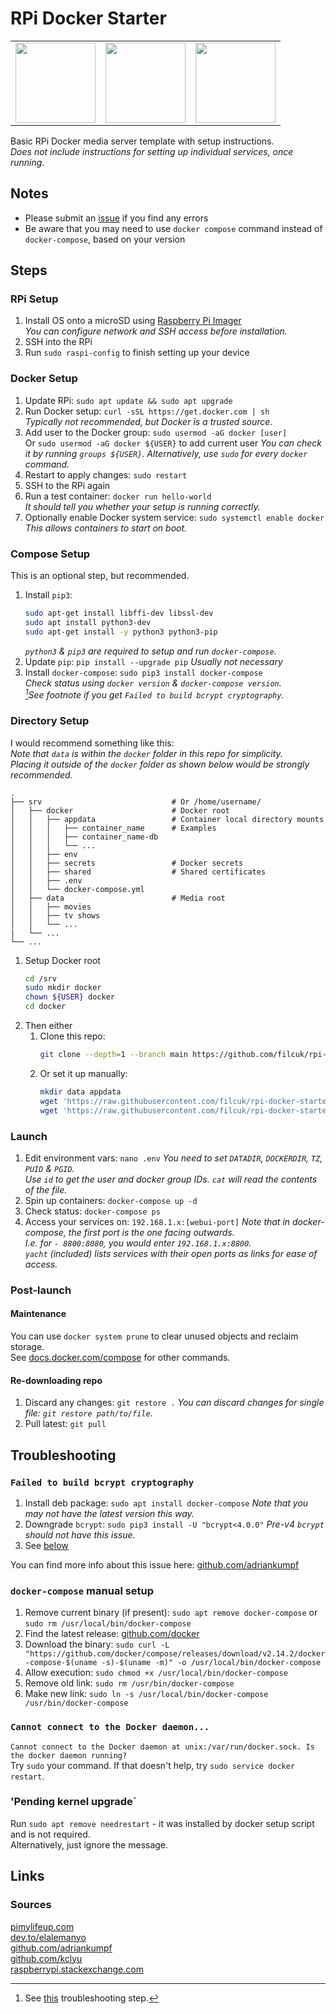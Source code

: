 # RPi Docker Starter

<table><tr>
<td><img src="https://user-images.githubusercontent.com/1339532/210766641-23f66884-038c-4e8d-afa7-c3274414d093.svg" width="128"></td>
<td><img src="https://user-images.githubusercontent.com/1339532/210766661-0dc7a907-a1e9-4b31-b41d-e1628a3062da.svg" width="128"></td>
<td><img src="https://user-images.githubusercontent.com/1339532/210766650-55b7c756-776f-4e93-a3c6-3f0d68958f4d.svg" width="128"></td>
</tr></table>

Basic RPi Docker media server template with setup instructions.  
*Does not include instructions for setting up individual services, once running.*  

## Notes
- Please submit an [issue](https://github.com/filcuk/rpi-docker-starter/issues/new) if you find any errors
- Be aware that you may need to use `docker compose` command instead of `docker-compose`, based on your version

## Steps
### RPi Setup
1. Install OS onto a microSD using [Raspberry Pi Imager](https://www.raspberrypi.com/software/)  
   *You can configure network and SSH access before installation.*
1. SSH into the RPi
1. Run `sudo raspi-config` to finish setting up your device

### Docker Setup
1. Update RPi: `sudo apt update && sudo apt upgrade`
1. Run Docker setup: `curl -sSL https://get.docker.com | sh`  
   *Typically not recommended, but Docker is a trusted source.*
1. Add user to the Docker group: `sudo usermod -aG docker [user]`  
   Or `sudo usermod -aG docker ${USER}` to add current user
   *You can check it by running `groups ${USER}`.*
   *Alternatively, use `sudo` for every `docker` command.*
1. Restart to apply changes: `sudo restart`
1. SSH to the RPi again
1. Run a test container: `docker run hello-world`  
   *It should tell you whether your setup is running correctly.*
1. Optionally enable Docker system service: `sudo systemctl enable docker`  
   *This allows containers to start on boot.*  

### Compose Setup
This is an optional step, but recommended.  
1. Install `pip3`:   
   ```bash
   sudo apt-get install libffi-dev libssl-dev
   sudo apt install python3-dev
   sudo apt-get install -y python3 python3-pip
   ```
   *`python3` & `pip3` are required to setup and run `docker-compose`.*  
1. Update `pip`: `pip install --upgrade pip`
   *Usually not necessary*
3. Install `docker-compose`: `sudo pip3 install docker-compose`  
   *Check status using `docker version` & `docker-compose version`.*  
   *[^1]See footnote if you get `Failed to build bcrypt cryptography`.*

[^1]: See [this](#docker-compose-manual-setup) troubleshooting step. 

### Directory Setup
I would recommend something like this:  
*Note that `data` is within the `docker` folder in this repo for simplicity.*  
*Placing it outside of the `docker` folder as shown below would be strongly recommended.*
```
.
├── srv                             # Or /home/username/
│   ├── docker                      # Docker root
│   │   ├── appdata                 # Container local directory mounts
│   │   │   ├── container_name      # Examples
│   │   │   ├── container_name-db
│   │   │   └── ...
│   │   ├── env
│   │   ├── secrets                 # Docker secrets
│   │   ├── shared                  # Shared certificates
│   │   ├── .env
│   │   └── docker-compose.yml
│   ├── data                        # Media root
│   │   ├── movies
│   │   ├── tv shows
│   │   └── ...
|   └── ...
└── ...
```

1. Setup Docker root
   ```bash
   cd /srv
   sudo mkdir docker
   chown ${USER} docker  
   cd docker
   ```
2. Then either
   1. Clone this repo:  
      ```bash
      git clone --depth=1 --branch main https://github.com/filcuk/rpi-docker-starter.git .
      ```
   2. Or set it up manually:  
      ```bash
      mkdir data appdata
      wget 'https://raw.githubusercontent.com/filcuk/rpi-docker-starter/main/.env' -O .env
      wget 'https://raw.githubusercontent.com/filcuk/rpi-docker-starter/main/docker-compose.yml' -O docker-compose.yml
      ```

### Launch
1. Edit environment vars: `nano .env`
   *You need to set `DATADIR`, `DOCKERDIR`, `TZ`, `PUID` & `PGID`.*  
   *Use `id` to get the user and docker group IDs.*
   *`cat` will read the contents of the file.*
1. Spin up containers: `docker-compose up -d`
1. Check status: `docker-compose ps`
1. Access your services on: `192.168.1.x:[webui-port]`
   *Note that in docker-compose, the first port is the one facing outwards.*  
   *I.e. for `- 8800:8080`, you would enter `192.168.1.x:8800`.*  
   *`yacht` (included) lists services with their open ports as links for ease of access.*

### Post-launch
#### Maintenance
You can use `docker system prune` to clear unused objects and reclaim storage.  
See [docs.docker.com/compose](https://docs.docker.com/compose/reference/) for other commands.  

#### Re-downloading repo
1. Discard any changes: `git restore .`
   *You can discard changes for single file: `git restore path/to/file`.*
1. Pull latest: `git pull`

## Troubleshooting
### `Failed to build bcrypt cryptography`
1. Install deb package: `sudo apt install docker-compose`
   *Note that you may not have the latest version this way.*
2. Downgrade `bcrypt`: `sudo pip3 install -U "bcrypt<4.0.0"`
   *Pre-v4 `bcrypt` should not have this issue.*
3. See [below](#docker-compose-manual-setup)
  
You can find more info about this issue here: [github.com/adriankumpf](https://github.com/adriankumpf/teslamate/discussions/2881)  

### `docker-compose` manual setup
1. Remove current binary (if present): `sudo apt remove docker-compose` or `sudo rm /usr/local/bin/docker-compose`
1.  Find the latest release: [github.com/docker](https://github.com/docker/compose/releases)
1.  Download the binary: `sudo curl -L "https://github.com/docker/compose/releases/download/v2.14.2/docker-compose-$(uname -s)-$(uname -m)" -o /usr/local/bin/docker-compose`
1.  Allow execution: `sudo chmod +x /usr/local/bin/docker-compose`
1.  Remove old link: `sudo rm /usr/bin/docker-compose`
1.  Make new link: `sudo ln -s /usr/local/bin/docker-compose /usr/bin/docker-compose`

### `Cannot connect to the Docker daemon...`
`Cannot connect to the Docker daemon at unix:/var/run/docker.sock. Is the docker daemon running?`  
Try `sudo` your command. If that doesn't help, try `sudo service docker restart`.  

### 'Pending kernel upgrade`
Run `sudo apt remove needrestart` - it was installed by docker setup script and is not required.  
Alternatively, just ignore the message.  

## Links
### Sources
[pimylifeup.com](https://pimylifeup.com/raspberry-pi-docker/)  
[dev.to/elalemanyo](https://dev.to/elalemanyo/how-to-install-docker-and-docker-compose-on-raspberry-pi-1mo)  
[github.com/adriankumpf](https://github.com/adriankumpf/teslamate/discussions/2881)  
[github.com/kclyu](https://github.com/kclyu/rpi-webrtc-streamer/issues/122)  
[raspberrypi.stackexchange.com](https://raspberrypi.stackexchange.com/questions/111198/pending-kernel-upgrade-even-after-reboot-my-rpi4)  
